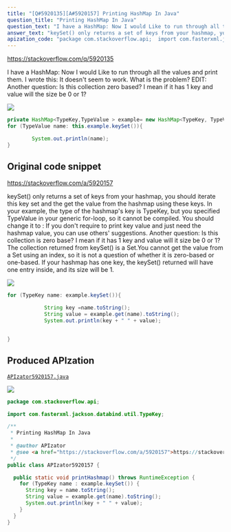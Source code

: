 ```yaml
---
title: "[Q#5920135][A#5920157] Printing HashMap In Java"
question_title: "Printing HashMap In Java"
question_text: "I have a HashMap: Now I would Like to run through all the values and print them. I wrote this: It doesn't seem to work. What is the problem? EDIT: Another question: Is this collection zero based? I mean if it has 1 key and value will the size be 0 or 1?"
answer_text: "keySet() only returns a set of keys from your hashmap, you should iterate this key set and the get the value from the hashmap using these keys. In your example,  the type of the hashmap's key is TypeKey, but you specified TypeValue in your generic for-loop, so it cannot be compiled. You should change it to : If you don't require to print key value and just need the hashmap value, you can use others' suggestions. Another question: Is this collection   is zero base? I mean if it has 1 key   and value will it size be 0 or 1? The collection returned from keySet() is a Set.You cannot get the value from a Set using an index, so it is not a question of whether it is zero-based or one-based. If your hashmap has one key, the keySet() returned will have one entry inside, and its size will be 1."
apization_code: "package com.stackoverflow.api;  import com.fasterxml.jackson.databind.util.TypeKey;  /**  * Printing HashMap In Java  *  * @author APIzator  * @see <a href=\"https://stackoverflow.com/a/5920157\">https://stackoverflow.com/a/5920157</a>  */ public class APIzator5920157 {    public static void printHashmap() throws RuntimeException {     for (TypeKey name : example.keySet()) {       String key = name.toString();       String value = example.get(name).toString();       System.out.println(key + \" \" + value);     }   } }"
---
```


https://stackoverflow.com/q/5920135

I have a HashMap:
Now I would Like to run through all the values and print them.
I wrote this:
It doesn&#x27;t seem to work.
What is the problem?
EDIT:
Another question: Is this collection zero based? I mean if it has 1 key and value will the size be 0 or 1?


<div class="code-logo"><img src="/stackoverflow.png" /></div>

```java
private HashMap<TypeKey,TypeValue > example= new HashMap<TypeKey, TypeValue>();
for (TypeValue name: this.example.keySet()){

        System.out.println(name);
}
```


## Original code snippet

https://stackoverflow.com/a/5920157

keySet() only returns a set of keys from your hashmap, you should iterate this key set and the get the value from the hashmap using these keys.
In your example,  the type of the hashmap&#x27;s key is TypeKey, but you specified TypeValue in your generic for-loop, so it cannot be compiled. You should change it to :
If you don&#x27;t require to print key value and just need the hashmap value, you can use others&#x27; suggestions.
Another question: Is this collection
  is zero base? I mean if it has 1 key
  and value will it size be 0 or 1?
The collection returned from keySet() is a Set.You cannot get the value from a Set using an index, so it is not a question of whether it is zero-based or one-based. If your hashmap has one key, the keySet() returned will have one entry inside, and its size will be 1.

<div class="code-logo"><img src="/stackoverflow.png" /></div>

```java
for (TypeKey name: example.keySet()){

            String key =name.toString();
            String value = example.get(name).toString();  
            System.out.println(key + " " + value);  


}
```

## Produced APIzation

[`APIzator5920157.java`](https://github.com/pasqualesalza/apization-temp-data/raw/master/search/APIzator5920157.java)

<div class="code-logo"><img src="/apizator.png" /></div>

```java
package com.stackoverflow.api;

import com.fasterxml.jackson.databind.util.TypeKey;

/**
 * Printing HashMap In Java
 *
 * @author APIzator
 * @see <a href="https://stackoverflow.com/a/5920157">https://stackoverflow.com/a/5920157</a>
 */
public class APIzator5920157 {

  public static void printHashmap() throws RuntimeException {
    for (TypeKey name : example.keySet()) {
      String key = name.toString();
      String value = example.get(name).toString();
      System.out.println(key + " " + value);
    }
  }
}

```